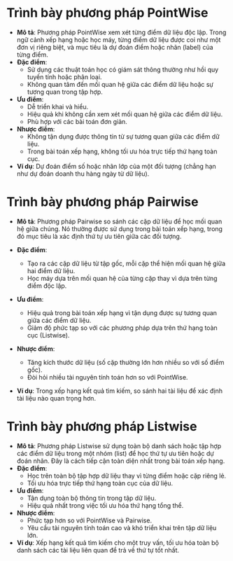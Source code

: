 # Trình bày phương pháp PointWise
- **Mô tả**: Phương pháp PointWise xem xét từng điểm dữ liệu độc lập. Trong ngữ cảnh xếp hạng hoặc học máy, từng điểm dữ liệu được coi như một đơn vị riêng biệt, và mục tiêu là dự đoán điểm hoặc nhãn (label) của từng điểm.
- **Đặc điểm**:
    - Sử dụng các thuật toán học có giám sát thông thường như hồi quy tuyến tính hoặc phân loại.
    - Không quan tâm đến mối quan hệ giữa các điểm dữ liệu hoặc sự tương quan trong tập hợp.
- **Ưu điểm**:
    - Dễ triển khai và hiểu.
    - Hiệu quả khi không cần xem xét mối quan hệ giữa các điểm dữ liệu.
    - Phù hợp với các bài toán đơn giản.
- **Nhược điểm**:
    - Không tận dụng được thông tin từ sự tương quan giữa các điểm dữ liệu.
    - Trong bài toán xếp hạng, không tối ưu hóa trực tiếp thứ hạng toàn cục.
- **Ví dụ**: Dự đoán điểm số hoặc nhãn lớp của một đối tượng (chẳng hạn như dự đoán doanh thu hàng ngày từ dữ liệu).

# Trình bày phương pháp Pairwise
- **Mô tả**: Phương pháp Pairwise so sánh các cặp dữ liệu để học mối quan hệ giữa chúng. Nó thường được sử dụng trong bài toán xếp hạng, trong đó mục tiêu là xác định thứ tự ưu tiên giữa các đối tượng.

- **Đặc điểm**:
    - Tạo ra các cặp dữ liệu từ tập gốc, mỗi cặp thể hiện mối quan hệ giữa hai điểm dữ liệu.
    - Học máy dựa trên mối quan hệ của từng cặp thay vì dựa trên từng điểm độc lập.
- **Ưu điểm**:
    - Hiệu quả trong bài toán xếp hạng vì tận dụng được sự tương quan giữa các điểm dữ liệu.
    - Giảm độ phức tạp so với các phương pháp dựa trên thứ hạng toàn cục (Listwise).
- **Nhược điểm**:
    - Tăng kích thước dữ liệu (số cặp thường lớn hơn nhiều so với số điểm gốc).
    - Đòi hỏi nhiều tài nguyên tính toán hơn so với PointWise.
- **Ví dụ**: Trong xếp hạng kết quả tìm kiếm, so sánh hai tài liệu để xác định tài liệu nào quan trọng hơn.

# Trình bày phương pháp Listwise
- **Mô tả**: Phương pháp Listwise sử dụng toàn bộ danh sách hoặc tập hợp các điểm dữ liệu trong một nhóm (list) để học thứ tự ưu tiên hoặc dự đoán nhãn. Đây là cách tiếp cận toàn diện nhất trong bài toán xếp hạng.
- **Đặc điểm**:
    - Học trên toàn bộ tập hợp dữ liệu thay vì từng điểm hoặc cặp riêng lẻ.
    - Tối ưu hóa trực tiếp thứ hạng toàn cục của dữ liệu.
- **Ưu điểm**:
    - Tận dụng toàn bộ thông tin trong tập dữ liệu.
    - Hiệu quả nhất trong việc tối ưu hóa thứ hạng tổng thể.
- **Nhược điểm**:
    - Phức tạp hơn so với PointWise và Pairwise.
    - Yêu cầu tài nguyên tính toán cao và khó triển khai trên tập dữ liệu lớn.
- **Ví dụ**: Xếp hạng kết quả tìm kiếm cho một truy vấn, tối ưu hóa toàn bộ danh sách các tài liệu liên quan để trả về thứ tự tốt nhất.
